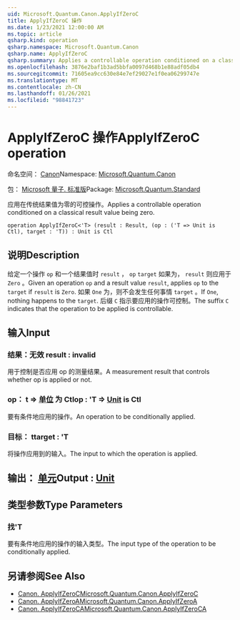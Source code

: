 ```yaml
---
uid: Microsoft.Quantum.Canon.ApplyIfZeroC
title: ApplyIfZeroC 操作
ms.date: 1/23/2021 12:00:00 AM
ms.topic: article
qsharp.kind: operation
qsharp.namespace: Microsoft.Quantum.Canon
qsharp.name: ApplyIfZeroC
qsharp.summary: Applies a controllable operation conditioned on a classical result value being zero.
ms.openlocfilehash: 3876e2baf1b3ad5bbfa0097d468b1e88adf05db4
ms.sourcegitcommit: 71605ea9cc630e84e7ef29027e1f0ea06299747e
ms.translationtype: MT
ms.contentlocale: zh-CN
ms.lasthandoff: 01/26/2021
ms.locfileid: "98841723"
---
```

# <a name="applyifzeroc-operation"></a><span data-ttu-id="3bd45-102">ApplyIfZeroC 操作</span><span class="sxs-lookup"><span data-stu-id="3bd45-102">ApplyIfZeroC operation</span></span>

<span data-ttu-id="3bd45-103">命名空间： [Canon](xref:Microsoft.Quantum.Canon)</span><span class="sxs-lookup"><span data-stu-id="3bd45-103">Namespace: [Microsoft.Quantum.Canon](xref:Microsoft.Quantum.Canon)</span></span>

<span data-ttu-id="3bd45-104">包： [Microsoft 量子. 标准版](https://nuget.org/packages/Microsoft.Quantum.Standard)</span><span class="sxs-lookup"><span data-stu-id="3bd45-104">Package: [Microsoft.Quantum.Standard](https://nuget.org/packages/Microsoft.Quantum.Standard)</span></span>


<span data-ttu-id="3bd45-105">应用在传统结果值为零的可控操作。</span><span class="sxs-lookup"><span data-stu-id="3bd45-105">Applies a controllable operation conditioned on a classical result value being zero.</span></span>

```qsharp
operation ApplyIfZeroC<'T> (result : Result, (op : ('T => Unit is Ctl), target : 'T)) : Unit is Ctl
```


## <a name="description"></a><span data-ttu-id="3bd45-106">说明</span><span class="sxs-lookup"><span data-stu-id="3bd45-106">Description</span></span>

<span data-ttu-id="3bd45-107">给定一个操作 `op` 和一个结果值时 `result` ， `op` `target` 如果为， `result` 则应用于 `Zero` 。</span><span class="sxs-lookup"><span data-stu-id="3bd45-107">Given an operation `op` and a result value `result`, applies `op` to the `target` if `result` is `Zero`.</span></span> <span data-ttu-id="3bd45-108">如果 `One` 为，则不会发生任何事情 `target` 。</span><span class="sxs-lookup"><span data-stu-id="3bd45-108">If `One`, nothing happens to the `target`.</span></span>
<span data-ttu-id="3bd45-109">后缀 `C` 指示要应用的操作可控制。</span><span class="sxs-lookup"><span data-stu-id="3bd45-109">The suffix `C` indicates that the operation to be applied is controllable.</span></span>

## <a name="input"></a><span data-ttu-id="3bd45-110">输入</span><span class="sxs-lookup"><span data-stu-id="3bd45-110">Input</span></span>

### <a name="result--__invalidresult__"></a><span data-ttu-id="3bd45-111">结果：__无效 <Result>__</span><span class="sxs-lookup"><span data-stu-id="3bd45-111">result : __invalid<Result>__</span></span>

<span data-ttu-id="3bd45-112">用于控制是否应用 op 的测量结果。</span><span class="sxs-lookup"><span data-stu-id="3bd45-112">A measurement result that controls whether op is applied or not.</span></span>


### <a name="op--t--unit--is-ctl"></a><span data-ttu-id="3bd45-113">op： t => [单位](xref:microsoft.quantum.lang-ref.unit)  为 Ctl</span><span class="sxs-lookup"><span data-stu-id="3bd45-113">op : 'T => [Unit](xref:microsoft.quantum.lang-ref.unit)  is Ctl</span></span>

<span data-ttu-id="3bd45-114">要有条件地应用的操作。</span><span class="sxs-lookup"><span data-stu-id="3bd45-114">An operation to be conditionally applied.</span></span>


### <a name="target--t"></a><span data-ttu-id="3bd45-115">目标： t</span><span class="sxs-lookup"><span data-stu-id="3bd45-115">target : 'T</span></span>

<span data-ttu-id="3bd45-116">将操作应用到的输入。</span><span class="sxs-lookup"><span data-stu-id="3bd45-116">The input to which the operation is applied.</span></span>



## <a name="output--unit"></a><span data-ttu-id="3bd45-117">输出： [单元](xref:microsoft.quantum.lang-ref.unit)</span><span class="sxs-lookup"><span data-stu-id="3bd45-117">Output : [Unit](xref:microsoft.quantum.lang-ref.unit)</span></span>



## <a name="type-parameters"></a><span data-ttu-id="3bd45-118">类型参数</span><span class="sxs-lookup"><span data-stu-id="3bd45-118">Type Parameters</span></span>

### <a name="t"></a><span data-ttu-id="3bd45-119">找</span><span class="sxs-lookup"><span data-stu-id="3bd45-119">'T</span></span>

<span data-ttu-id="3bd45-120">要有条件地应用的操作的输入类型。</span><span class="sxs-lookup"><span data-stu-id="3bd45-120">The input type of the operation to be conditionally applied.</span></span>

## <a name="see-also"></a><span data-ttu-id="3bd45-121">另请参阅</span><span class="sxs-lookup"><span data-stu-id="3bd45-121">See Also</span></span>

- [<span data-ttu-id="3bd45-122">Canon. ApplyIfZeroC</span><span class="sxs-lookup"><span data-stu-id="3bd45-122">Microsoft.Quantum.Canon.ApplyIfZeroC</span></span>](xref:Microsoft.Quantum.Canon.ApplyIfZeroC)
- [<span data-ttu-id="3bd45-123">Canon. ApplyIfZeroA</span><span class="sxs-lookup"><span data-stu-id="3bd45-123">Microsoft.Quantum.Canon.ApplyIfZeroA</span></span>](xref:Microsoft.Quantum.Canon.ApplyIfZeroA)
- [<span data-ttu-id="3bd45-124">Canon. ApplyIfZeroCA</span><span class="sxs-lookup"><span data-stu-id="3bd45-124">Microsoft.Quantum.Canon.ApplyIfZeroCA</span></span>](xref:Microsoft.Quantum.Canon.ApplyIfZeroCA)